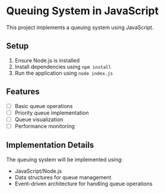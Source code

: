 # Queuing System in JavaScript

This project implements a queuing system using JavaScript.

## Setup

1. Ensure Node.js is installed
2. Install dependencies using `npm install`
3. Run the application using `node index.js`

## Features

- [ ] Basic queue operations
- [ ] Priority queue implementation
- [ ] Queue visualization
- [ ] Performance monitoring

## Implementation Details

The queuing system will be implemented using:
- JavaScript/Node.js
- Data structures for queue management
- Event-driven architecture for handling queue operations
